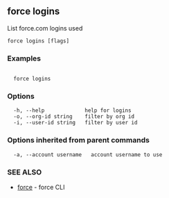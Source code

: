 ## force logins

List force.com logins used

```
force logins [flags]
```

### Examples

```

  force logins

```

### Options

```
  -h, --help             help for logins
  -o, --org-id string    filter by org id
  -i, --user-id string   filter by user id
```

### Options inherited from parent commands

```
  -a, --account username   account username to use
```

### SEE ALSO

* [force](force.md)	 - force CLI

